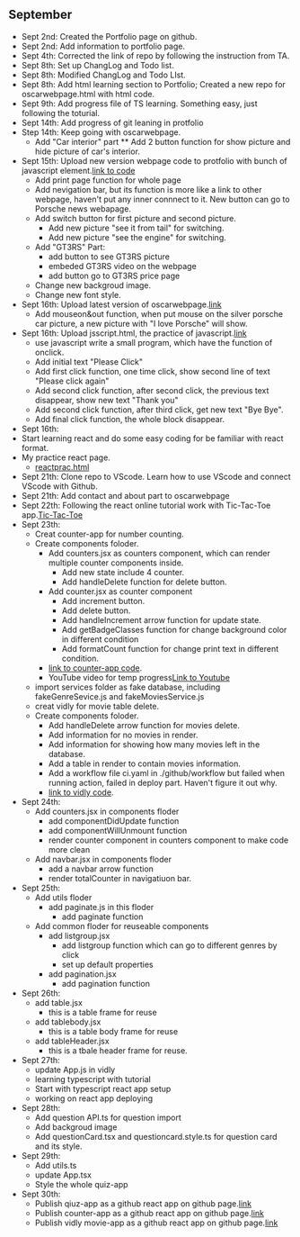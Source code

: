 ## September
* Sept 2nd: Created the Portfolio page on github.
* Sept 2nd: Add information to portfolio page.
* Sept 4th: Corrected the link of repo by following the instruction from TA.
* Sept 8th: Set up ChangLog and Todo list.
* Sept 8th: Modified ChangLog and Todo LIst.
* Sept 8th: Add html learning section to Portfolio; Created a new repo for oscarwebpage.html with html code.
* Sept 9th: Add progress file of TS learning. Something easy, just following the toturial.
* Sept 14th: Add progress of git leaning in protfolio
* Step 14th: Keep going with oscarwebpage.
  * Add "Car interior" part
    ** Add 2 button function for show picture and hide picture of car's interior.
* Sept 15th: Upload new version webpage code to protfolio with bunch of javascript element.[link to code](https://github.com/oscarwyx/oscarwyx.github.io/blob/main/oscarwebpage.html)
  * Add print page function for whole page
  * Add nevigation bar, but its function is more like a link to other webpage, haven't put any inner connnect to it. New button can go to Porsche news webapage.
  * Add switch button for first picture and second picture.
    * Add new picture "see it from tail" for switching.
    * Add new picture "see the engine" for switching.
  * Add "GT3RS" Part: 
    * add button to see GT3RS picture
    * embeded GT3RS video on the webpage 
    * add button go to GT3RS price page
  * Change new backgroud image.
  * Change new font style.
* Sept 16th: Upload latest version of oscarwebpage.[link](https://oscarwyx.github.io/oscarwebpage.html)
  * Add mouseon&out function, when put mouse on the silver porsche car picture, a new picture with "I love Porsche" will show.
* Sept 16th: Upload jsscript.html, the practice of javascript.[link](https://oscarwyx.github.io/jspractice.html)
  * use javascript write a small program, which have the function of onclick. 
  * Add initial text "Please Click"
  * Add first click function, one time click, show second line of text "Please click again"
  * Add second click function, after second click, the previous text disappear, show new text "Thank you"
  * Add second click function, after third click, get new text "Bye Bye".
  * Add final click function, the whole block disappear.
 * Sept 16th: 
  * Start learning react and do some easy coding for be familiar with react format.
  * My practice react page.
    * [reactprac.html](https://oscarwyx.github.io/reactprac.html) 
* Sept 21th: Clone repo to VScode. Learn how to use VScode and connect VScode with Github.
* Sept 21th: Add contact and about part to oscarwebpage
* Sept 22th: Following the react online tutorial work with Tic-Tac-Toe app.[Tic-Tac-Toe](https://reactjs.org/tutorial/tutorial.html)
* Sept 23th: 
  * Creat counter-app for number counting.
  * Create components foloder.
    * Add counters.jsx as counters component, which can render multiple counter components inside.
      * Add new state include 4 counter.
      * Add handleDelete function for delete button.
    * Add counter.jsx as counter component
      * Add increment button.
      * Add delete button.
      * Add handleIncrement arrow function for update state.
      * Add getBadgeClasses function for change background color in different condition
      * Add formatCount function for change print text in different condition.
    * [link to counter-app code](https://github.com/oscarwyx/oscarwyx.github.io/tree/main/counter-app).
    * YouTube video for temp progress[Link to Youtube](https://www.youtube.com/watch?v=98fLikzaC_0)
  * import services folder as fake database, including fakeGenreSevice.js and fakeMoviesService.js
  * creat vidly for movie table delete.
   * Create components foloder.
     * Add handleDelete arrow function for movies delete.
     * Add information for no movies in render.
     * Add information for showing how many movies left in the database.
     * Add a table in render to contain movies information.
     * Add a workflow file ci.yaml in ./github/workflow but failed when running action, failed in deploy part. Haven't figure it out why.
     * [link to vidly code](https://github.com/oscarwyx/oscarwyx.github.io/tree/main/vidly).
* Sept 24th:
  * Add counters.jsx in components floder
    * add componentDidUpdate function
    * add componentWillUnmount function
    * render counter component in counters component to make code more clean
  * Add navbar.jsx in components floder
    * add a navbar arrow function 
    * render totalCounter in navigatiuon bar.
* Sept 25th:
  * Add utils floder
    * add paginate.js in this floder
      * add paginate function
  * Add common floder for reuseable components
    * add listgroup.jsx
      * add listgroup function which can go to different genres by click
      * set up default properties
    * add pagination.jsx
      * add pagination function
* Sept 26th:
  * add table.jsx
     * this is a table frame for reuse
  * add tablebody.jsx
     * this is a table body frame for reuse
  * add tableHeader.jsx
     * this is a tbale header frame for reuse.
* Sept 27th:
  * update App.js in vidly
  * learning typescript with tutorial
  * Start with typescript react app setup
  * working on react app deploying
* Sept 28th:
  * Add question API.ts for question import
  * Add backgroud image
  * Add questionCard.tsx and questioncard.style.ts for question card and its style.
* Sept 29th:
  * Add utils.ts 
  * update App.tsx
  * Style the whole quiz-app
* Sept 30th:
  * Publish qiuz-app as a github react app on github page.[link](https://oscarwyx.github.io/quiz-app/)
  * Publish counter-app as a github react app on github page.[link](https://oscarwyx.github.io/counter-app/)
  * Publish vidly movie-app as a github react app on github page.[link](https://oscarwyx.github.io/vg/)
